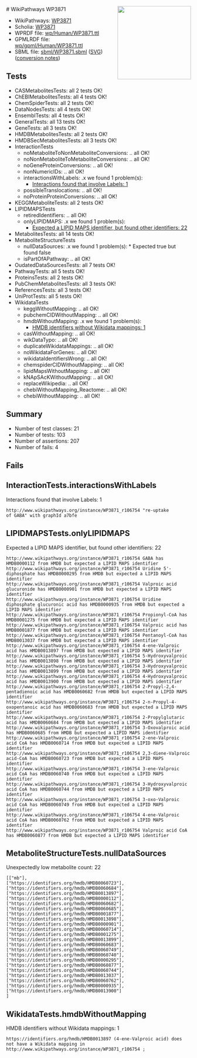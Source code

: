 <img style="float: right; width: 200px" src="../logo.png" />
# WikiPathways WP3871

* WikiPathways: [WP3871](https://identifiers.org/wikipathways:WP3871)
* Scholia: [WP3871](https://scholia.toolforge.org/wikipathways/WP3871)
* WPRDF file: [wp/Human/WP3871.ttl](../wp/Human/WP3871.ttl)
* GPMLRDF file: [wp/gpml/Human/WP3871.ttl](../wp/gpml/Human/WP3871.ttl)
* SBML file: [sbml/WP3871.sbml](../sbml/WP3871.sbml) ([SVG](../sbml/WP3871.svg)) ([conversion notes](../sbml/WP3871.txt))

## Tests
* CASMetabolitesTests: all 2 tests OK!
* ChEBIMetabolitesTests: all 4 tests OK!
* ChemSpiderTests: all 2 tests OK!
* DataNodesTests: all 4 tests OK!
* EnsemblTests: all 4 tests OK!
* GeneralTests: all 13 tests OK!
* GeneTests: all 3 tests OK!
* HMDBMetabolitesTests: all 2 tests OK!
* HMDBSecMetabolitesTests: all 3 tests OK!
* InteractionTests
    * noMetaboliteToNonMetaboliteConversions: .. all OK!
    * noNonMetaboliteToMetaboliteConversions: .. all OK!
    * noGeneProteinConversions: .. all OK!
    * nonNumericIDs: .. all OK!
    * interactionsWithLabels: .x we found 1 problem(s):
        * [Interactions found that involve Labels: 1](#630d2678)
    * possibleTranslocations: .. all OK!
    * noProteinProteinConversions: .. all OK!
* KEGGMetaboliteTests: all 2 tests OK!
* LIPIDMAPSTests
    * retiredIdentifiers: .. all OK!
    * onlyLIPIDMAPS: .x we found 1 problem(s):
        * [Expected a LIPID MAPS identifier, but found other identifiers: 22](#d0bfb699)
* MetabolitesTests: all 14 tests OK!
* MetaboliteStructureTests
    * nullDataSources: .x we found 1 problem(s):
            * Expected true but found false
    * isPartOfAPathway: .. all OK!
* OudatedDataSourcesTests: all 7 tests OK!
* PathwayTests: all 5 tests OK!
* ProteinsTests: all 2 tests OK!
* PubChemMetabolitesTests: all 3 tests OK!
* ReferencesTests: all 3 tests OK!
* UniProtTests: all 5 tests OK!
* WikidataTests
    * keggWithoutMapping: .. all OK!
    * pubchemCIDWithoutMapping: .. all OK!
    * hmdbWithoutMapping: .x we found 1 problem(s):
        * [HMDB identifiers without Wikidata mappings: 1](#8860e69b)
    * casWithoutMapping: .. all OK!
    * wikDataTypo: .. all OK!
    * duplicateWikidataMappings: .. all OK!
    * noWikidataForGenes: .. all OK!
    * wikidataIdentifiersWrong: .. all OK!
    * chemspiderCIDWithoutMapping: .. all OK!
    * lipidMapsWithoutMapping: .. all OK!
    * kNApSAcKWithoutMapping: .. all OK!
    * replaceWikipedia: .. all OK!
    * chebiWithoutMapping_Reactome: .. all OK!
    * chebiWithoutMapping: .. all OK!


## Summary

* Number of test classes: 21
* Number of tests: 103
* Number of assertions: 207
* Number of fails: 4

## Fails

<a name="630d2678" />

## InteractionTests.interactionsWithLabels

Interactions found that involve Labels: 1
```
http://www.wikipathways.org/instance/WP3871_r106754 "re-uptake 
of GABA" with graphId a7bfe
```

<a name="d0bfb699" />

## LIPIDMAPSTests.onlyLIPIDMAPS

Expected a LIPID MAPS identifier, but found other identifiers: 22
```
http://www.wikipathways.org/instance/WP3871_r106754 GABA has HMDB0000112 from HMDB but expected a LIPID MAPS identifier
http://www.wikipathways.org/instance/WP3871_r106754 Uridine 5'-diphosphate has HMDB0000295 from HMDB but expected a LIPID MAPS identifier
http://www.wikipathways.org/instance/WP3871_r106754 Valproic acid glucuronide has HMDB0000901 from HMDB but expected a LIPID MAPS identifier
http://www.wikipathways.org/instance/WP3871_r106754 Uridine diphosphate glucuronic acid has HMDB0000935 from HMDB but expected a LIPID MAPS identifier
http://www.wikipathways.org/instance/WP3871_r106754 Propionyl-CoA has HMDB0001275 from HMDB but expected a LIPID MAPS identifier
http://www.wikipathways.org/instance/WP3871_r106754 Valproic acid has HMDB0001877 from HMDB but expected a LIPID MAPS identifier
http://www.wikipathways.org/instance/WP3871_r106754 Pentanoyl-CoA has HMDB0013037 from HMDB but expected a LIPID MAPS identifier
http://www.wikipathways.org/instance/WP3871_r106754 4-ene-Valproic acid has HMDB0013897 from HMDB but expected a LIPID MAPS identifier
http://www.wikipathways.org/instance/WP3871_r106754 5-Hydroxyvalproic acid has HMDB0013898 from HMDB but expected a LIPID MAPS identifier
http://www.wikipathways.org/instance/WP3871_r106754 3-Hydroxyvalproic acid has HMDB0013899 from HMDB but expected a LIPID MAPS identifier
http://www.wikipathways.org/instance/WP3871_r106754 4-Hydroxyvalproic acid has HMDB0013900 from HMDB but expected a LIPID MAPS identifier
http://www.wikipathways.org/instance/WP3871_r106754 2-Propyl-2,4-pentadienoic acid has HMDB0060682 from HMDB but expected a LIPID MAPS identifier
http://www.wikipathways.org/instance/WP3871_r106754 2-n-Propyl-4-oxopentanoic acid has HMDB0060683 from HMDB but expected a LIPID MAPS identifier
http://www.wikipathways.org/instance/WP3871_r106754 2-Propylglutaric acid has HMDB0060684 from HMDB but expected a LIPID MAPS identifier
http://www.wikipathways.org/instance/WP3871_r106754 3-Oxovalproic acid has HMDB0060685 from HMDB but expected a LIPID MAPS identifier
http://www.wikipathways.org/instance/WP3871_r106754 2-ene-Valproic acid CoA has HMDB0060714 from HMDB but expected a LIPID MAPS identifier
http://www.wikipathways.org/instance/WP3871_r106754 2,3-diene-Valproic acid-CoA has HMDB0060723 from HMDB but expected a LIPID MAPS identifier
http://www.wikipathways.org/instance/WP3871_r106754 3-ene-Valproic acid CoA has HMDB0060740 from HMDB but expected a LIPID MAPS identifier
http://www.wikipathways.org/instance/WP3871_r106754 3-Hydroxyvalproic acid CoA has HMDB0060744 from HMDB but expected a LIPID MAPS identifier
http://www.wikipathways.org/instance/WP3871_r106754 3-oxo-Valproic acid CoA has HMDB0060749 from HMDB but expected a LIPID MAPS identifier
http://www.wikipathways.org/instance/WP3871_r106754 4-ene-Valproic acid CoA has HMDB0060762 from HMDB but expected a LIPID MAPS identifier
http://www.wikipathways.org/instance/WP3871_r106754 Valproic acid CoA has HMDB0060877 from HMDB but expected a LIPID MAPS identifier
```

<a name="919041aa" />

## MetaboliteStructureTests.nullDataSources

Unexpectedly low metabolite count: 22
```
[["mb"],
["https://identifiers.org/hmdb/HMDB0060723"],
["https://identifiers.org/hmdb/HMDB0060684"],
["https://identifiers.org/hmdb/HMDB0013897"],
["https://identifiers.org/hmdb/HMDB0000112"],
["https://identifiers.org/hmdb/HMDB0060682"],
["https://identifiers.org/hmdb/HMDB0060685"],
["https://identifiers.org/hmdb/HMDB0001877"],
["https://identifiers.org/hmdb/HMDB0013898"],
["https://identifiers.org/hmdb/HMDB0000901"],
["https://identifiers.org/hmdb/HMDB0060714"],
["https://identifiers.org/hmdb/HMDB0001275"],
["https://identifiers.org/hmdb/HMDB0013899"],
["https://identifiers.org/hmdb/HMDB0060683"],
["https://identifiers.org/hmdb/HMDB0060749"],
["https://identifiers.org/hmdb/HMDB0060740"],
["https://identifiers.org/hmdb/HMDB0000295"],
["https://identifiers.org/hmdb/HMDB0060877"],
["https://identifiers.org/hmdb/HMDB0060744"],
["https://identifiers.org/hmdb/HMDB0013037"],
["https://identifiers.org/hmdb/HMDB0060762"],
["https://identifiers.org/hmdb/HMDB0000935"],
["https://identifiers.org/hmdb/HMDB0013900"]
]
```

<a name="8860e69b" />

## WikidataTests.hmdbWithoutMapping

HMDB identifiers without Wikidata mappings: 1
```
https://identifiers.org/hmdb/HMDB0013897 (4-ene-Valproic acid) does not have a Wikidata mapping in http://www.wikipathways.org/instance/WP3871_r106754 ; 
```

